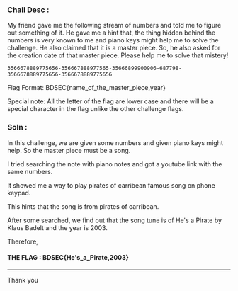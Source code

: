 ### Chall Desc :

My friend gave me the following stream of numbers and told me to figure out something of it. He gave me a hint that, the thing hidden behind the numbers is very known to me and piano keys might help me to solve the challenge. He also claimed that it is a master piece. So, he also asked for the creation date of that master piece. Please help me to solve that mistery!

```
3566678889775656-356667888977565-35666899900906-687798-3566678889775656-3566678889775656
```

Flag Format: BDSEC{name_of_the_master_piece,year}

Special note: All the letter of the flag are lower case and there will be a special character in the flag unlike the other challenge flags.


### Soln : 

In this challenge, we are given some numbers and given piano keys might help. 
So the master piece must be a song.

I tried searching the note with piano notes and got a youtube link with the same numbers.

It showed me a way to play pirates of carribean famous song on phone keypad.

This hints that the song is from pirates of carribean.

After some searched, we find out that the song tune is of He's a Pirate by Klaus Badelt and the year is 2003.

Therefore, 

#### THE FLAG : BDSEC{He's_a_Pirate,2003}

---

Thank you
